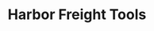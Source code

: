 ---
title: "Harbor Freight Tools"
url: /kent/harbor-freight-tools-east-valley-highway/
shop: hardware
---